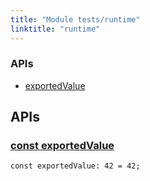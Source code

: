```yaml
---
title: "Module tests/runtime"
linktitle: "runtime"
---
```


<!-- WARNING: this page was generated by a tool. Do not edit it by hand. -->
<!-- To change it, please see https://github.com/pulumi/docs/tree/master/tools/tscdocgen. -->






<h3>APIs</h3>
<ul class="api">
    <li><a href="#exportedValue"><span class="symbol api"></span>exportedValue</a></li>
</ul>




<h2 id="apis">APIs</h2>
<h3 class="pdoc-module-header" id="exportedValue" data-link-title="exportedValue">
    <a href="https://github.com/pulumi/pulumi/blob/a8ac70e2a1efff8a82433c71638eb927bcb09843/sdk/nodejs/tests/runtime/tsClosureCases.ts#L38">
        const <strong>exportedValue</strong>
    </a>
</h3>

<pre class="highlight"><code><span class='kd'>const</span> exportedValue: 42 = <span class='s2'>42</span>;</code></pre>
